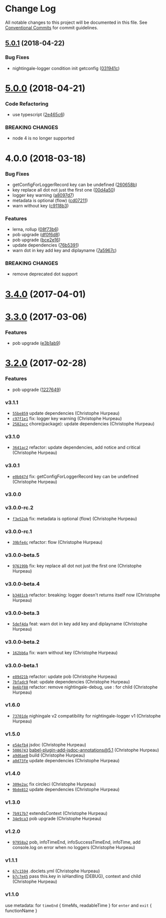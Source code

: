 # Change Log

All notable changes to this project will be documented in this file.
See [Conventional Commits](https://conventionalcommits.org) for commit guidelines.

<a name="5.0.1"></a>
## [5.0.1](https://github.com/christophehurpeau/nightingale/compare/nightingale-logger@5.0.0...nightingale-logger@5.0.1) (2018-04-22)


### Bug Fixes

* nightingale-logger condition init getconfig ([031941c](https://github.com/christophehurpeau/nightingale/commit/031941c))





<a name="5.0.0"></a>
# [5.0.0](https://github.com/christophehurpeau/nightingale/compare/nightingale-logger@4.0.0...nightingale-logger@5.0.0) (2018-04-21)


### Code Refactoring

* use typescript ([2e465c6](https://github.com/christophehurpeau/nightingale/commit/2e465c6))


### BREAKING CHANGES

* node 4 is no longer supported





<a name="4.0.0"></a>
# 4.0.0 (2018-03-18)


### Bug Fixes

* getConfigForLoggerRecord key can be undefined ([260658b](https://github.com/christophehurpeau/nightingale/commit/260658b))
* key replace all dot not just the first one ([00d4a50](https://github.com/christophehurpeau/nightingale/commit/00d4a50))
* logger key warning ([a8097d7](https://github.com/christophehurpeau/nightingale/commit/a8097d7))
* metadata is optional (flow) ([cd07211](https://github.com/christophehurpeau/nightingale/commit/cd07211))
* warn without key ([c9118b3](https://github.com/christophehurpeau/nightingale/commit/c9118b3))


### Features

* lerna, rollup ([08f73b6](https://github.com/christophehurpeau/nightingale/commit/08f73b6))
* pob upgrade ([df0f6d8](https://github.com/christophehurpeau/nightingale/commit/df0f6d8))
* pob upgrade ([bce2e16](https://github.com/christophehurpeau/nightingale/commit/bce2e16))
* update dependencies ([76b5391](https://github.com/christophehurpeau/nightingale/commit/76b5391))
* warn dot in key add key and diplayname ([7a5967c](https://github.com/christophehurpeau/nightingale/commit/7a5967c))


### BREAKING CHANGES

* remove deprecated dot support




<a name="3.4.0"></a>
# [3.4.0](https://github.com/nightingalejs/nightingale-logger/compare/v3.3.0...v3.4.0) (2017-04-01)


<a name="3.3.0"></a>
# [3.3.0](https://github.com/nightingalejs/nightingale-logger/compare/v3.2.0...v3.3.0) (2017-03-06)


### Features

* pob upgrade ([e3b1ab9](https://github.com/nightingalejs/nightingale-logger/commit/e3b1ab9))


<a name="3.2.0"></a>
# [3.2.0](https://github.com/nightingalejs/nightingale-logger/compare/v3.1.1...v3.2.0) (2017-02-28)


### Features

* pob upgrade ([1227649](https://github.com/nightingalejs/nightingale-logger/commit/1227649))


### v3.1.1

- [`55be859`](https://github.com/nightingalejs/nightingale-logger/commit/55be859755496de5189ec69043e6b562b92a1a14) update dependencies (Christophe Hurpeau)
- [`c97f1e1`](https://github.com/nightingalejs/nightingale-logger/commit/c97f1e171782a47dffe874c0cf7a9767e3c076f9) fix: logger key warning (Christophe Hurpeau)
- [`2582acc`](https://github.com/nightingalejs/nightingale-logger/commit/2582acc6e7d2eeb969f90affb3d548df509b495a) chore(package): update dependencies (Christophe Hurpeau)

### v3.1.0

- [`3641ac2`](https://github.com/nightingalejs/nightingale-logger/commit/3641ac22976d215c75547a8a8b7c2a2fd0bfbdbe) refactor: update dependencies, add notice and critical (Christophe Hurpeau)

### v3.0.1

- [`e0b047d`](https://github.com/nightingalejs/nightingale-logger/commit/e0b047d8e8919dd6ac846d6718af1cdc01e44d1c) fix: getConfigForLoggerRecord key can be undefined (Christophe Hurpeau)

### v3.0.0



### v3.0.0-rc.2

- [`f3e52ab`](https://github.com/nightingalejs/nightingale-logger/commit/f3e52abc581332eb313852610e2d070a2fe2fc94) fix: metadata is optional (flow) (Christophe Hurpeau)

### v3.0.0-rc.1

- [`39bfe4c`](https://github.com/nightingalejs/nightingale-logger/commit/39bfe4cecaf9902e4cf994d441d353998a1077ee) refactor: flow (Christophe Hurpeau)

### v3.0.0-beta.5

- [`976199b`](https://github.com/nightingalejs/nightingale-logger/commit/976199b78247babc5557eb5930afe8718675e2b1) fix: key replace all dot not just the first one (Christophe Hurpeau)

### v3.0.0-beta.4

- [`b3481cb`](https://github.com/nightingalejs/nightingale-logger/commit/b3481cb337efbfb128f68a54d46e037ddd2bf286) refactor: breaking: logger doesn't returns itself now (Christophe Hurpeau)

### v3.0.0-beta.3

- [`5def4da`](https://github.com/nightingalejs/nightingale-logger/commit/5def4da48901c2947f89e8a579f5d518683f2aa5) feat: warn dot in key add key and diplayname (Christophe Hurpeau)

### v3.0.0-beta.2

- [`162bb6a`](https://github.com/nightingalejs/nightingale-logger/commit/162bb6a5c2ac71d9796d9445aa9322e618f839ec) fix: warn without key (Christophe Hurpeau)

### v3.0.0-beta.1

- [`e89d21b`](https://github.com/nightingalejs/nightingale-logger/commit/e89d21b95272b62daebcc2e69d8adee3fd29fc8c) refactor: update pob (Christophe Hurpeau)
- [`7bfadc9`](https://github.com/nightingalejs/nightingale-logger/commit/7bfadc9e900684afd5d7dc5cd752899a1fa67036) feat: update dependencies (Christophe Hurpeau)
- [`8e6bf88`](https://github.com/nightingalejs/nightingale-logger/commit/8e6bf8854c642ed2862e2a4da73daf8c903f82d0) refactor: remove nightingale-debug, use : for child (Christophe Hurpeau)

### v1.6.0

- [`73701de`](https://github.com/nightingalejs/nightingale-logger/commit/73701def89a457b6eb8bc91e8f799d2a8a1a34bf) nighingale v2 compatibility for nightingale-logger v1 (Christophe Hurpeau)

### v1.5.0

- [`e54efb4`](https://github.com/nightingalejs/nightingale-logger/commit/e54efb42e9eeda7133d4c0cc8b5a4e89cd77704d) jsdoc (Christophe Hurpeau)
- [`5086743`](https://github.com/nightingalejs/nightingale-logger/commit/5086743eee4f10e5a41e4260b8dd1bb4fa4fb3cd) babel-plugin-add-jsdoc-annotations@5.1 (Christophe Hurpeau)
- [`a9d6ae0`](https://github.com/nightingalejs/nightingale-logger/commit/a9d6ae0e612cc6e67e191d4ba7c035e2463aa795) build (Christophe Hurpeau)
- [`a0d73fe`](https://github.com/nightingalejs/nightingale-logger/commit/a0d73fe789c342b0adf184f7ec22d14b177c9429) update dependencies (Christophe Hurpeau)

### v1.4.0

- [`309e2ac`](https://github.com/nightingalejs/nightingale-logger/commit/309e2ac5b565ffbd43123cb552152e687dc9b42b) fix circleci (Christophe Hurpeau)
- [`9bde812`](https://github.com/nightingalejs/nightingale-logger/commit/9bde812e5c3e24aeaa100b0d420f7dce0ce1c493) update dependencies (Christophe Hurpeau)

### v1.3.0

- [`7b917b7`](https://github.com/nightingalejs/nightingale-logger/commit/7b917b71461288e316b428d278179e7df7b03b4c) extendsContext (Christophe Hurpeau)
- [`34e9ca3`](https://github.com/nightingalejs/nightingale-logger/commit/34e9ca39730ff0f14579b988c63377159e819954) pob upgrade (Christophe Hurpeau)


### v1.2.0

- [`97958a2`](https://github.com/nightingalejs/nightingale-logger/commit/97958a20859de7afc2611c4c3195be81ee9e4d8c) pob, infoTimeEnd, infoSuccessTimeEnd, infoTime, add console.log on error when no loggers (Christophe Hurpeau)

### v1.1.1

- [`67c1594`](https://github.com/nightingalejs/nightingale-logger/commit/67c1594cb1a1283ce03726e34da1dff48def4a97) .doclets.yml (Christophe Hurpeau)
- [`b7c7e45`](https://github.com/nightingalejs/nightingale-logger/commit/b7c7e45dd690aecf8fb7a3fd0212c74aef4599ff) pass this.key in isHandling (DEBUG), context and child (Christophe Hurpeau)

### v1.1.0

use metadata:
for `timeEnd` { timeMs, readableTime }
for `enter` and `exit` { functionName }
